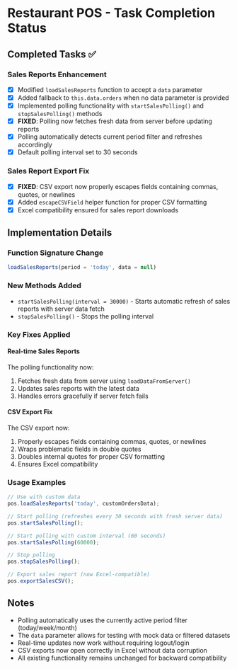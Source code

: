# Restaurant POS - Task Completion Status

## Completed Tasks ✅

### Sales Reports Enhancement
- [x] Modified `loadSalesReports` function to accept a `data` parameter
- [x] Added fallback to `this.data.orders` when no data parameter is provided
- [x] Implemented polling functionality with `startSalesPolling()` and `stopSalesPolling()` methods
- [x] **FIXED**: Polling now fetches fresh data from server before updating reports
- [x] Polling automatically detects current period filter and refreshes accordingly
- [x] Default polling interval set to 30 seconds

### Sales Report Export Fix
- [x] **FIXED**: CSV export now properly escapes fields containing commas, quotes, or newlines
- [x] Added `escapeCSVField` helper function for proper CSV formatting
- [x] Excel compatibility ensured for sales report downloads

## Implementation Details

### Function Signature Change
```javascript
loadSalesReports(period = 'today', data = null)
```

### New Methods Added
- `startSalesPolling(interval = 30000)` - Starts automatic refresh of sales reports with server data fetch
- `stopSalesPolling()` - Stops the polling interval

### Key Fixes Applied

#### Real-time Sales Reports
The polling functionality now:
1. Fetches fresh data from server using `loadDataFromServer()`
2. Updates sales reports with the latest data
3. Handles errors gracefully if server fetch fails

#### CSV Export Fix
The CSV export now:
1. Properly escapes fields containing commas, quotes, or newlines
2. Wraps problematic fields in double quotes
3. Doubles internal quotes for proper CSV formatting
4. Ensures Excel compatibility

### Usage Examples
```javascript
// Use with custom data
pos.loadSalesReports('today', customOrdersData);

// Start polling (refreshes every 30 seconds with fresh server data)
pos.startSalesPolling();

// Start polling with custom interval (60 seconds)
pos.startSalesPolling(60000);

// Stop polling
pos.stopSalesPolling();

// Export sales report (now Excel-compatible)
pos.exportSalesCSV();
```

## Notes
- Polling automatically uses the currently active period filter (today/week/month)
- The `data` parameter allows for testing with mock data or filtered datasets
- Real-time updates now work without requiring logout/login
- CSV exports now open correctly in Excel without data corruption
- All existing functionality remains unchanged for backward compatibility
